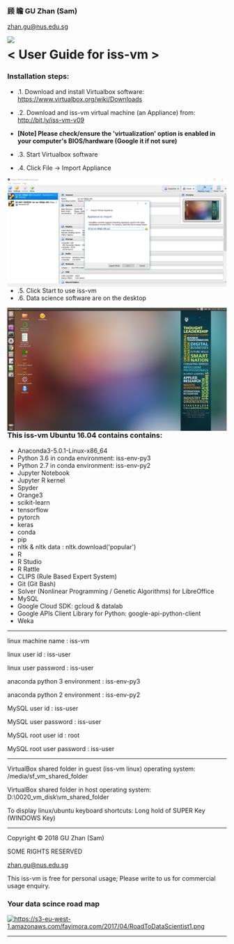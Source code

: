 
### 顾 瞻 GU Zhan (Sam)

zhan.gu@nus.edu.sg

<img src="https://media.licdn.com/mpr/mpr/shrinknp_200_200/p/5/005/082/25a/083eb2e.jpg" style="float: left; margin-right: 100px;" width="150" />

# < User Guide for iss-vm >

### Installation steps:
* .1. Download and install Virtualbox software: https://www.virtualbox.org/wiki/Downloads
* .2. Download and iss-vm virtual machine (an Appliance) from: http://bit.ly/iss-vm-v09

* **[Note] Please check/ensure the 'virtualization' option is enabled in your computer's BIOS/hardware (Google it if not sure)**

* .3. Start Virtualbox software
* .4. Click File -> Import Appliance

<img src="iss-vm-s4.png" style="float: left; margin-right: 10px;" width="900" />


* .5. Click Start to use iss-vm
* .6. Data science software are on the desktop

<img src="iss-vm-s6.png" style="float: left; margin-right: 10px;" width="900" />


### This iss-vm Ubuntu 16.04 contains contains:

* Anaconda3-5.0.1-Linux-x86_64
* Python 3.6 in conda environment: iss-env-py3
* Python 2.7 in conda environment: iss-env-py2
* Jupyter Notebook
* Jupyter R kernel
* Spyder
* Orange3
* scikit-learn
* tensorflow
* pytorch
* keras
* conda
* pip
* nltk & nltk data : nltk.download('popular')
* R
* R Studio
* R Rattle
* CLIPS (Rule Based Expert System)
* Git (Git Bash)
* Solver (Nonlinear Programming / Genetic Algorithms) for LibreOffice
* MySQL
* Google Cloud SDK: gcloud & datalab 
* Google APIs Client Library for Python: google-api-python-client
* Weka

---

linux machine name                  : iss-vm 

linux user id                       	: iss-user 

linux user password                	: iss-user 

anaconda python 3 environment : iss-env-py3 

anaconda python 2 environment : iss-env-py2 

MySQL user id                       	: iss-user 

MySQL user password                 	: iss-user 

MySQL root user id                  	: root 

MySQL root user password 	: iss-user 

---

VirtualBox shared folder in guest (iss-vm linux) operating system: /media/sf_vm_shared_folder 

VirtualBox shared folder in host operating system: D:\0020_vm_disk\vm_shared_folder 

To display linux/ubuntu keyboard shortcuts: Long hold of SUPER Key (WINDOWS Key)

---

Copyright © 2018 GU Zhan (Sam) 


SOME RIGHTS RESERVED


zhan.gu@nus.edu.sg


This iss-vm is free for personal usage; Please write to us for commercial usage enquiry.


### Your data scince road map

<img src="https://s3-eu-west-1.amazonaws.com/fayimora.com/2017/04/RoadToDataScientist1.png"
     style="float: left; margin-right: 0px;" />

https://s3-eu-west-1.amazonaws.com/fayimora.com/2017/04/RoadToDataScientist1.png

---
